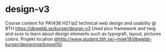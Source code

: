 # design-v3
Course content for PA1436 H21 lp2 technical web design and usability @ BTH https://dbwebb.se/kurser/design-v3
Used pico framework and twig and scss to learn about design elements such as typografi, layout, pictures colors.
Projekt location @http://www.student.bth.se/~miek19/dbwebb-kurser/design/me/kmom10/
